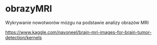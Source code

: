 # obrazyMRI
Wykrywanie nowotworów mózgu na podstawie analizy obrazów MRI

https://www.kaggle.com/navoneel/brain-mri-images-for-brain-tumor-detection/kernels  
